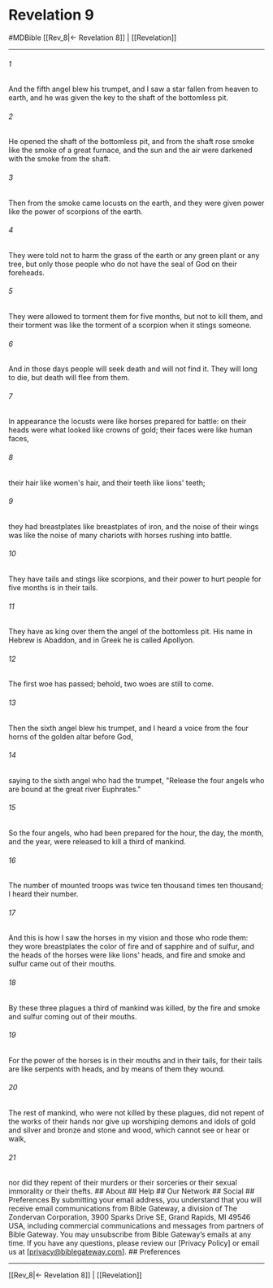 # Revelation 9
#MDBible
[[Rev_8|← Revelation 8]] | [[Revelation]]

***






###### 1 


And the fifth angel blew his trumpet, and I saw a star fallen from heaven to earth, and he was given the key to the shaft of the bottomless pit. 





###### 2 


He opened the shaft of the bottomless pit, and from the shaft rose smoke like the smoke of a great furnace, and the sun and the air were darkened with the smoke from the shaft. 





###### 3 


Then from the smoke came locusts on the earth, and they were given power like the power of scorpions of the earth. 





###### 4 


They were told not to harm the grass of the earth or any green plant or any tree, but only those people who do not have the seal of God on their foreheads. 





###### 5 


They were allowed to torment them for five months, but not to kill them, and their torment was like the torment of a scorpion when it stings someone. 





###### 6 


And in those days people will seek death and will not find it. They will long to die, but death will flee from them. 





###### 7 


In appearance the locusts were like horses prepared for battle: on their heads were what looked like crowns of gold; their faces were like human faces, 





###### 8 


their hair like women's hair, and their teeth like lions' teeth; 





###### 9 


they had breastplates like breastplates of iron, and the noise of their wings was like the noise of many chariots with horses rushing into battle. 





###### 10 


They have tails and stings like scorpions, and their power to hurt people for five months is in their tails. 





###### 11 


They have as king over them the angel of the bottomless pit. His name in Hebrew is Abaddon, and in Greek he is called Apollyon. 





###### 12 


The first woe has passed; behold, two woes are still to come. 





###### 13 


Then the sixth angel blew his trumpet, and I heard a voice from the four horns of the golden altar before God, 





###### 14 


saying to the sixth angel who had the trumpet, "Release the four angels who are bound at the great river Euphrates." 





###### 15 


So the four angels, who had been prepared for the hour, the day, the month, and the year, were released to kill a third of mankind. 





###### 16 


The number of mounted troops was twice ten thousand times ten thousand; I heard their number. 





###### 17 


And this is how I saw the horses in my vision and those who rode them: they wore breastplates the color of fire and of sapphire and of sulfur, and the heads of the horses were like lions' heads, and fire and smoke and sulfur came out of their mouths. 





###### 18 


By these three plagues a third of mankind was killed, by the fire and smoke and sulfur coming out of their mouths. 





###### 19 


For the power of the horses is in their mouths and in their tails, for their tails are like serpents with heads, and by means of them they wound. 





###### 20 


The rest of mankind, who were not killed by these plagues, did not repent of the works of their hands nor give up worshiping demons and idols of gold and silver and bronze and stone and wood, which cannot see or hear or walk, 





###### 21 


nor did they repent of their murders or their sorceries or their sexual immorality or their thefts. ## About ## Help ## Our Network ## Social ## Preferences By submitting your email address, you understand that you will receive email communications from Bible Gateway, a division of The Zondervan Corporation, 3900 Sparks Drive SE, Grand Rapids, MI 49546 USA, including commercial communications and messages from partners of Bible Gateway. You may unsubscribe from Bible Gateway&rsquo;s emails at any time. If you have any questions, please review our [Privacy Policy] or email us at [privacy@biblegateway.com]. ## Preferences

***

[[Rev_8|← Revelation 8]] | [[Revelation]]
